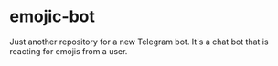 # emojic-bot
Just another repository for a new Telegram bot.
It's a chat bot that is reacting for emojis from a user.
